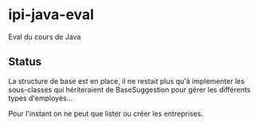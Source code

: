 # ipi-java-eval
Eval du cours de Java

## Status

La structure de base est en place, il ne restait plus qu'à implementer
les sous-classes qui hériteraient de BaseSuggestion pour gérer les
différents types d'employés...

Pour l'instant on ne peut que lister ou créer les entreprises.
